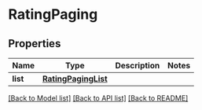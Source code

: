 # RatingPaging

## Properties
Name | Type | Description | Notes
------------ | ------------- | ------------- | -------------
**list** | [**RatingPagingList**](RatingPagingList.md) |  | 

[[Back to Model list]](../README.md#documentation-for-models) [[Back to API list]](../README.md#documentation-for-api-endpoints) [[Back to README]](../README.md)

